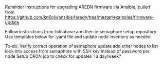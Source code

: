 Reminder instructions for upgrading AREDN firmware via Ansible, pulled from https://github.com/kn6plv/ansible4aredn/tree/master/examples/firmware-update

Follow instructions from link above and then in semaphore setup repository
Use templates below for .yaml file and update node inventory as needed

To-do:
Verify correct operation of semaphore update
add other nodes to list
look into access from semaphore with SSH key instead of password per node
Setup CRON job to check for updates 1 a day/week?
